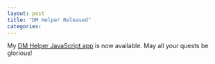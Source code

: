 ```yaml
---
layout: post
title: "DM Helper Released"
categories: 
---
```

My [DM Helper JavaScript app](http://playground.triageworks.net/dmhelper/dmhelper.htm) is now available.  May all your quests be glorious!
